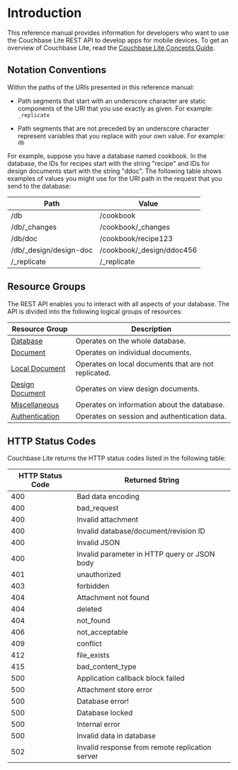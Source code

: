 # Introduction

This reference manual provides information for developers who want to use the Couchbase Lite REST API to develop apps for mobile devices. To get an overview of Couchbase Lite, read the [Couchbase Lite Concepts Guide](/couchbase-lite/cbl-concepts/).

## Notation Conventions

Within the paths of the URIs presented in this reference manual:

* Path segments that start with an underscore character are static components of the URI that you use exactly as given. For example: `_replicate`

* Path segments that are not preceded by an underscore character represent variables that you replace with your own value. For example: `db`

For example, suppose you have a database named cookbook. In the database, the IDs for recipes start with the string "recipe" and IDs for design documents start with the string "ddoc". The following table shows examples of values you might use for the URI path in the request that you send to the database:

|Path | Value |  
| ------	| ------	|  
|/db | /cookbook |  
| /db/_changes| /cookbook/_changes |  
| /db/doc | /cookbook/recipe123|  
| /db/_design/design-doc  | /cookbook/_design/ddoc456 |  
|/_replicate  | /_replicate |

## Resource Groups
The REST API enables you to interact with all aspects of your database. The API is divided into the following logical groups of resources:

| Resource Group | Description|  
|  ------	| ------	|  
| [Database](#database-resources) | Operates on the whole database.|  
| [Document](#document-resources) |Operates on individual documents. |  
| [Local Document](#local-document-resources) | Operates on local documents that are not replicated.|  
| [Design Document](#design-document-resources) | Operates on view design documents.|  
| [Miscellaneous](#miscellaneous-resources) | Operates on information about the database.|  
| [Authentication](#authentication-resources) | Operates on session and authentication data.|  


## HTTP Status Codes

Couchbase Lite returns the HTTP status codes listed in the following table:

| HTTP Status Code | Returned String |  
|  ------	| ------	|  
400 | Bad data encoding
400 | bad_request
400 | Invalid attachment
400 | Invalid database/document/revision ID
400 | Invalid JSON
400 | Invalid parameter in HTTP query or JSON body
401 | unauthorized
403 | forbidden
404 | Attachment not found
404 | deleted
404 | not_found
406 | not_acceptable
409 | conflict
412 | file_exists     
415 | bad_content_type
500 | Application callback block failed
500 | Attachment store error
500 | Database error!
500 | Database locked
500 | Internal error
500 | Invalid data in database
502 | Invalid response from remote replication server

